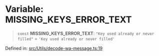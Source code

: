 # Variable: MISSING\_KEYS\_ERROR\_TEXT

> `const` **MISSING\_KEYS\_ERROR\_TEXT**: `"Key used already or never filled"` = `'Key used already or never filled'`

Defined in: [src/Utils/decode-wa-message.ts:19](https://github.com/Fokusdotid/bail/blob/3bcafd64e13ba51a595ace0ee7bd2c9c52ab1814/src/Utils/decode-wa-message.ts#L19)
